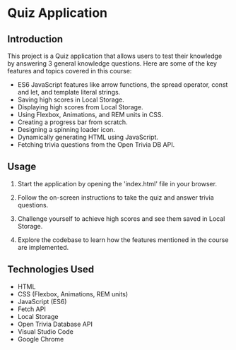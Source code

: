 # Quiz Application
## Introduction
This project is a Quiz application that allows users to test their knowledge by answering 3 general knowledge questions. Here are some of the key features and topics covered in this course:

* ES6 JavaScript features like arrow functions, the spread operator, const and let, and template literal strings.
* Saving high scores in Local Storage.
* Displaying high scores from Local Storage.
* Using Flexbox, Animations, and REM units in CSS.
* Creating a progress bar from scratch.
* Designing a spinning loader icon.
* Dynamically generating HTML using JavaScript.
* Fetching trivia questions from the Open Trivia DB API.

## Usage
1. Start the application by opening the 'index.html' file in your browser.

2. Follow the on-screen instructions to take the quiz and answer trivia questions.

3. Challenge yourself to achieve high scores and see them saved in Local Storage.

4. Explore the codebase to learn how the features mentioned in the course are implemented.


## Technologies Used
* HTML
* CSS (Flexbox, Animations, REM units)
* JavaScript (ES6)
* Fetch API
* Local Storage
* Open Trivia Database API
* Visual Studio Code
* Google Chrome